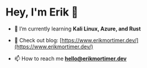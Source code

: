 <h1>Hey, I'm Erik 👋</h1>

- 🌱 I’m currently learning **Kali Linux, Azure, and Rust**

- 📝 Check out blog: [https://www.erikmortimer.dev/](https://www.erikmortimer.dev/)

- 📫 How to reach me **hello@erikmortimer.dev**

